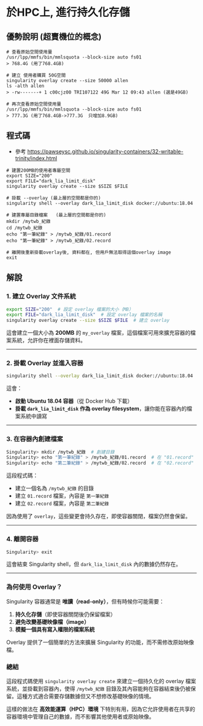 # 於HPC上, 進行持久化存儲
## 優勢說明 (超賣機位的概念)
```
# 查看原始空間使用量
/usr/lpp/mmfs/bin/mmlsquota --block-size auto fs01
> 768.4G (用了768.4GB)

# 建立 使用者購買 50G空間
singularity overlay create --size 50000 allen
ls -alth allen
> -rw-------+ 1 c00cjz00 TRI107122 49G Mar 12 09:43 allen (選是49GB)

# 再次查看原始空間使用量
/usr/lpp/mmfs/bin/mmlsquota --block-size auto fs01
> 777.3G (用了768.4GB->777.3G  只增加8.9GB)
```


## 程式碼
- 參考 https://pawseysc.github.io/singularity-containers/32-writable-trinity/index.html
```
# 建置200MB的使用者專屬空間
export SIZE="200"
export FILE="dark_lia_limit_disk"
singularity overlay create --size $SIZE $FILE

# 掛載 --overlay (最上層的空間都是你的)
singularity shell --overlay dark_lia_limit_disk docker://ubuntu:18.04

# 建置專屬目錄檔案   (最上層的空間都是你的)
mkdir /mytwb_紀錄
cd /mytwb_紀錄
echo "第一筆紀錄" > /mytwb_紀錄/01.record
echo "第一筆紀錄" > /mytwb_紀錄/02.record

# 離開後重新掛載overlay後, 資料都在, 但用戶無法取得這個overlay image 
exit
```

## 解說
### **1. 建立 Overlay 文件系統**
```bash
export SIZE="200"  # 設定 overlay 檔案的大小（MB）
export FILE="dark_lia_limit_disk"  # 設定 overlay 檔案的名稱
singularity overlay create --size $SIZE $FILE  # 建立 overlay
```
這會建立一個大小為 **200MB** 的 `my_overlay` 檔案，這個檔案可用來擴充容器的檔案系統，允許你在裡面存儲資料。

---

### **2. 掛載 Overlay 並進入容器**
```bash
singularity shell --overlay dark_lia_limit_disk docker://ubuntu:18.04
```
這會：
- **啟動 Ubuntu 18.04 容器**（從 Docker Hub 下載）
- **掛載 `dark_lia_limit_disk` 作為 overlay filesystem**，讓你能在容器內的檔案系統中讀寫

---

### **3. 在容器內創建檔案**
```bash
Singularity> mkdir /mytwb_紀錄  # 創建目錄
Singularity> echo "第一筆紀錄" > /mytwb_紀錄/01.record  # 在 "01.record" 檔案中寫入 "第一筆紀錄"
Singularity> echo "第二筆紀錄" > /mytwb_紀錄/02.record  # 在 "02.record" 檔案中寫入 "第二筆紀錄"
```
這段程式碼：
- 建立一個名為 `/mytwb_紀錄` 的目錄
- 建立 `01.record` 檔案，內容是 `第一筆紀錄`
- 建立 `02.record` 檔案，內容是 `第二筆紀錄`

因為使用了 `overlay`，這些變更會持久存在，即使容器關閉，檔案仍然會保留。

---

### **4. 離開容器**
```bash
Singularity> exit
```
這會結束 Singularity shell，但 `dark_lia_limit_disk` 內的數據仍然存在。

---

### **為何使用 Overlay？**
Singularity 容器通常是 **唯讀（read-only）**，但有時候你可能需要：
1. **持久化存儲**（即使容器關閉後仍保留檔案）
2. **避免改變基礎映像檔（image）**
3. **模擬一個具有寫入權限的檔案系統**

Overlay 提供了一個簡單的方法來擴展 Singularity 的功能，而不需修改原始映像檔。


### **總結**
這段程式碼使用 `singularity overlay create` 來建立一個持久化的 overlay 檔案系統，並掛載到容器內，使得 `/mytwb_紀錄` 目錄及其內容能夠在容器結束後仍被保留。這種方式適合需要存儲數據但又不想修改基礎映像的情境。

這樣的做法在 **高效能運算（HPC）環境** 下特別有用，因為它允許使用者在共享的容器環境中管理自己的數據，而不影響其他使用者或原始映像。

